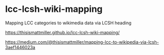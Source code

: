 # lcc-lcsh-wiki-mapping
Mapping LCC categories to wikimedia data via LCSH heading

https://thisismattmiller.github.io/lcc-lcsh-wiki-mapping/

https://medium.com/@thisismattmiller/mapping-lcc-to-wikipedia-via-lcsh-3aef1446023a
